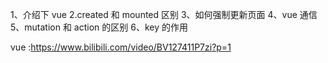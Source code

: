 1、介绍下 vue
2.created 和 mounted 区别
3、如何强制更新页面
4、vue 通信
5、mutation 和 action 的区别
6、key 的作用

vue :https://www.bilibili.com/video/BV127411P7zi?p=1
